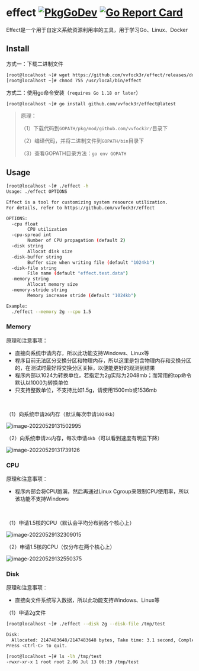 # effect [![PkgGoDev](https://pkg.go.dev/badge/github.com/vvfock3r/effect)](https://pkg.go.dev/github.com/vvfock3r/effect) [![Go Report Card](https://goreportcard.com/badge/github.com/vvfock3r/effect)](https://goreportcard.com/report/github.com/vvfock3r/effect)

Effect是一个用于自定义系统资源利用率的工具，用于学习Go、Linux、Docker

## Install

方式一：下载二进制文件

```bash
[root@localhost ~]# wget https://github.com/vvfock3r/effect/releases/download/v0.0.1/effect-v0.0.1-linux-amd64 -O /usr/local/bin/effect
[root@localhost ~]# chmod 755 /usr/local/bin/effect
```



方式二：使用go命令安装（`requires Go 1.18 or later`）

```bash
[root@localhost ~]# go install github.com/vvfock3r/effect@latest
```

> 原理：
>
> （1）下载代码到`GOPATH/pkg/mod/github.com/vvfock3r/`目录下
>
> （2）编译代码，并将二进制文件到`GOPATH/bin`目录下
>
> （3）查看GOPATH目录方法：`go env GOPATH`



## Usage

```bash
[root@localhost ~]# ./effect -h
Usage: ./effect OPTIONS 

Effect is a tool for customizing system resource utilization.
For details, refer to https://github.com/vvfock3r/effect

OPTIONS:
  -cpu float
        CPU utilization
  -cpu-spread int
        Number of CPU propagation (default 2)
  -disk string
        Allocat disk size
  -disk-buffer string
        Buffer size when writing file (default "1024kb")
  -disk-file string
        File name (default "effect.test.data")
  -memory string
        Allocat memory size
  -memory-stride string
        Memory increase stride (default "1024kb")

Example:
  ./effect --memory 2g --cpu 1.5
```

### Memory

原理和注意事项：

* 直接向系统申请内存，所以此功能支持Windows、Linux等
* 程序目前无法区分交换分区和物理内存，所以这里是包含物理内存和交换分区的，在测试时最好将交换分区关掉，以便能更好的观测到结果
* 程序内部以1024为转换单位，若指定为2g实际为2048mb；而常用的top命令默认以1000为转换单位
* 只支持整数单位，不支持比如1.5g，请使用1500mb或1536mb

<br />

（1）向系统申请`2G`内存（默认每次申请`1024kb`）

![image-20220529131502995](https://tuchuang-1257805459.cos.accelerate.myqcloud.com//image-20220529131502995.png)

（2）向系统申请`2G`内存，每次申请`4kb`（可以看到速度有明显下降）

![image-20220529131739126](https://tuchuang-1257805459.cos.accelerate.myqcloud.com//image-20220529131739126.png)

### CPU

原理和注意事项：

* 程序内部会将CPU跑满，然后再通过Linux Cgroup来限制CPU使用率，所以该功能不支持Windows

<br />

（1）申请1.5核的CPU（默认会平均分布到各个核心上）

![image-20220529132309015](https://tuchuang-1257805459.cos.accelerate.myqcloud.com//image-20220529132309015.png)

（2）申请1.5核的CPU（仅分布在两个核心上）

![image-20220529132550375](https://tuchuang-1257805459.cos.accelerate.myqcloud.com//image-20220529132550375.png)



### Disk

原理和注意事项：

* 直接向文件系统写入数据，所以此功能支持Windows、Linux等

（1）申请2g文件

```bash
[root@localhost ~]# ./effect --disk 2g --disk-file /tmp/test

Disk:
  Allocated: 2147483648/2147483648 bytes, Take time: 3.1 second, Completed: 100.0%
Press <Ctrl-C> to quit.

[root@localhost ~]# ls -lh /tmp/test
-rwxr-xr-x 1 root root 2.0G Jul 13 06:19 /tmp/test
```

